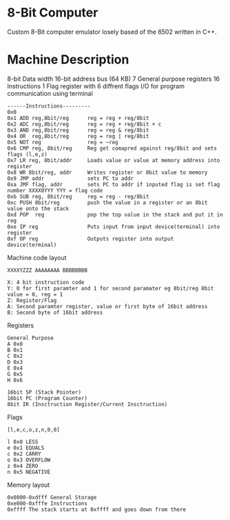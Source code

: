 # 8-Bit Computer
Custom 8-Bit computer emulator losely based of the 6502 written in C++.

# Machine Description

8-bit Data width
16-bit address bus (64 KB)
7 General purpose registers
16 Instructions
1 Flag register with 6 diffrent flags
I/O for program communication using terminal









```
------Instructions---------
0x0 
0x1 ADD reg,8bit/reg      reg = reg + reg/8bit
0x2 ADC reg,8bit/reg      reg = reg + reg/8bit + c
0x3 AND reg,8bit/reg      reg = reg & reg/8bit
0x4 OR  reg,8bit/reg      reg = reg | reg/8bit
0x5 NOT reg               reg = ~reg
0x6 CMP reg, 8bit/reg     Reg get comapred against reg/8bit and sets flags (l,e,z)
0x7 LR reg, 8bit/addr     Loads value or value at memory address into register
0x8 WR 8bit/reg, addr     Writes register or 8bit value to memory
0x9 JMP addr              sets PC to addr
0xa JMF flag, addr        sets PC to addr if inputed flag is set flag number XXXX0YYY YYY = flag code
0xb SUB reg, 8bit/reg     reg = reg - reg/8bit
0xc PUSH 8bit/reg         push the value in a register or an 8bit value onto the stack
0xd POP  reg              pop the top value in the stack and put it in reg
0xe IP reg                Puts input from input device(terminal) into register
0xf OP reg                Outputs register into output device(terminal)

```

Machine code layout

```
XXXXYZZZ AAAAAAAA BBBBBBBB

X: 4 bit instruction code
Y: 0 for first paramter and 1 for second paramater eg 8bit/reg 8bit value = 0, reg = 1
Z: Register/Flag
A: Second paramter register, value or first byte of 16bit address
B: Second byte of 16bit address
```

Registers
```
General Purpose
A 0x0
B 0x1
C 0x2
D 0x3
E 0x4
G 0x5
H 0x6

16bit SP (Stack Pointer)
16bit PC (Program Counter)
8bit IR (Insctruction Register/Current Insctruction)

```
Flags
```
[l,e,c,o,z,n,0,0]

l 0x0 LESS
e 0x1 EQUALS
c 0x2 CARRY
o 0x3 OVERFLOW
z 0x4 ZERO
n 0x5 NEGATIVE
```


Memory layout

```
0x0000-0xdfff General Storage
0xe000-0xfffe Instructions
0xffff The stack starts at 0xffff and goes down from there
```

